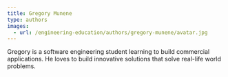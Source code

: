 ```yaml
---
title: Gregory Munene
type: authors
images:
  - url: /engineering-education/authors/gregory-munene/avatar.jpg 
---
```

Gregory is a software engineering student learning to build commercial applications. He loves to build innovative solutions that solve real-life world problems.